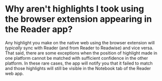 # Why aren't highlights I took using the browser extension appearing in the Reader app?

Any highlight you make on the native web using the browser extension will _typically_ sync with Reader (and from Reader to Readwise) and vice versa. That said, there are some exceptions when the position of highlight made in one platform cannot be matched with sufficient confidence in the other platform. In these rare cases, the app will notify you that it failed to match and those highlights will still be visible in the Notebook tab of the Reader web app.

